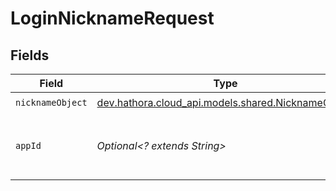 # LoginNicknameRequest


## Fields

| Field                                                                                       | Type                                                                                        | Required                                                                                    | Description                                                                                 | Example                                                                                     |
| ------------------------------------------------------------------------------------------- | ------------------------------------------------------------------------------------------- | ------------------------------------------------------------------------------------------- | ------------------------------------------------------------------------------------------- | ------------------------------------------------------------------------------------------- |
| `nicknameObject`                                                                            | [dev.hathora.cloud_api.models.shared.NicknameObject](../../models/shared/NicknameObject.md) | :heavy_check_mark:                                                                          | N/A                                                                                         |                                                                                             |
| `appId`                                                                                     | *Optional<? extends String>*                                                                | :heavy_minus_sign:                                                                          | N/A                                                                                         | app-af469a92-5b45-4565-b3c4-b79878de67d2                                                    |
